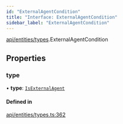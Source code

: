 ```yaml
---
id: "ExternalAgentCondition"
title: "Interface: ExternalAgentCondition"
sidebar_label: "ExternalAgentCondition"
---
```


[api/entities/types](../../../../../modules/API/Entities/Types/Types.md).ExternalAgentCondition

## Properties

### type

• **type**: [`IsExternalAgent`](../../../../../enums/API/Entities/Types/ConditionType/ConditionType.md#isexternalagent)

#### Defined in

[api/entities/types.ts:362](https://github.com/PolymeshAssociation/polymesh-sdk/blob/fedc4714f/src/api/entities/types.ts#L362)
